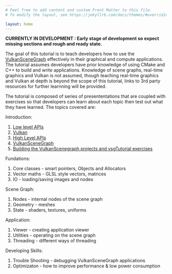 ```yaml
---
# Feel free to add content and custom Front Matter to this file.
# To modify the layout, see https://jekyllrb.com/docs/themes/#overriding-theme-defaults

layout: home
---
```


**CURRENTLY IN DEVELOPMENT : Early stage of development so expect missing sections and rough and ready state.**

The goal of this tutorial is to teach developers how to use the [VulkanSceneGraph](https://github.com/vsg-dev/VulkanSceneGraph) effectively in their graphical and compute applications. The tutorial assumes developers have prior knowledge of using CMake and C++ to build and write applications.  Knowledge of scene graphs, real-time graphics and Vulkan is not assumed, though teaching real-time graphics and Vulkan at depth is beyond the scope of this tutorial, links to 3rd party resources for further learnning will be provided.

The tutorial is composed of series of presententations that are coupled with exercises so that developers can learn about each topic then test out what they have learned. The topics covered are:

Introduction:
1. [Low level APIs](introduction/LowLevelAPIs.md)
1. [Vulkan](introduction/Vulkan.md)
1. [High Level APIs](introduction/HighLevelAPIs.md)
1. [VulkanSceneGraph](introduction/VulkanSceneGraph.md)
1. [Building the VulkanScenegraph projects and vsgTutorial exercises](introduction/BuildingVulkanSceneGraph.md)

Fundations:
1. Core classes - smart pointers, Objects and Allocators
1. Vector maths - GLSL style vectors, matrices
1. IO - loading/saving images and nodes

Scene Graph:
1. Nodes - internal nodes of the scene graph
1. Geometry - meshes
1. State - shaders, textures, uniforms

Application:
1. Viewer - creating application viewer
1. Utilities - operating on the scene graph
1. Threading - different ways of threading

Developing Skills:
1. Trouble Shooting - debugging VulkanSceneGraph applications
1. Optimizaton - how to improve performance & low power consumption
